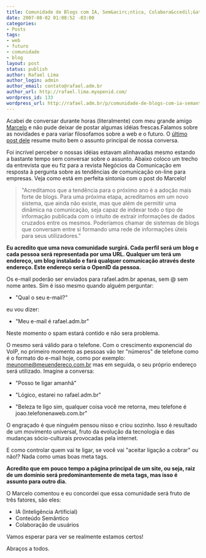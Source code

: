 ```yaml
---
title: Comunidade de Blogs com IA, Sem&acirc;ntica, Colabora&ccedil;&atilde;o e OpenID
date: 2007-08-02 01:08:52 -03:00
categories:
- Posts
tags:
- web
- futuro
- comunidade
- blog
layout: post
status: publish
author: Rafael Lima
author_login: admin
author_email: contato@rafael.adm.br
author_url: http://rafael.lima.myopenid.com/
wordpress_id: 133
wordpress_url: http://rafael.adm.br/p/comunidade-de-blogs-com-ia-semantica-colaboracao-e-openid/
---
```


Acabei de conversar durante horas (literalmente) com meu grande amigo <a href="http://pensoporquepenso.com">Marcelo</a> e n&atilde;o pude deixar de postar algumas id&eacute;ias frescas.Falamos sobre as novidades e para variar filosofamos sobre a web e o futuro. O <a href="http://pensoporquepenso.com/2007/07/26/indexacao-de-servicos-brutos/">&uacute;ltimo post dele</a> resume muito bem o assunto principal de nossa conversa.

Foi incr&iacute;vel perceber o nossas id&eacute;ias estavam alinhavadas mesmo estando a bastante tempo sem conversar sobre o assunto. Abaixo coloco um trecho da entrevista que eu fiz para a revista Neg&oacute;cios da Comunica&ccedil;&atilde;o em resposta &agrave; pergunta sobre as tend&ecirc;ncias de comunica&ccedil;&atilde;o on-line para empresas. Veja como est&aacute; em perfeita sintonia com o post do Marcelo!

<blockquote>"Acreditamos que a tend&ecirc;ncia para o pr&oacute;ximo ano &eacute; a ado&ccedil;&atilde;o mais forte de blogs. Para uma pr&oacute;xima etapa, acreditamos em um novo sistema, que ainda n&atilde;o existe, mas que al&eacute;m de permitir uma din&acirc;mica na comunica&ccedil;&atilde;o, seja capaz de indexar todo o tipo de informa&ccedil;&atilde;o publicada com o intuito de extrair informa&ccedil;&otilde;es de dados cruzados entre os mesmos. Poder&iacute;amos chamar de sistemas de blogs que conversam entre si formando uma rede de informa&ccedil;&otilde;es &uacute;teis para seus utilizadores."</blockquote>

<strong>Eu acredito que uma nova comunidade surgir&aacute;. Cada perfil ser&aacute; um blog e cada pessoa ser&aacute; representada por uma URL. Qualquer um ter&aacute; um endere&ccedil;o, um blog instalado e far&aacute; qualquer comunica&ccedil;&atilde;o atrav&eacute;s deste endere&ccedil;o. Este endere&ccedil;o seria o OpenID da pessoa.
</strong>

Os e-mail poder&atilde;o ser enviados para rafael.adm.br apenas, sem @ sem nome antes. Sim &eacute; isso mesmo quando algu&eacute;m perguntar:

- "Qual o seu e-mail?"

eu vou dizer:

- "Meu e-mail &eacute; rafael.adm.br"

Neste momento o spam estar&aacute; contido e n&atilde;o sera problema.

O mesmo ser&aacute; v&aacute;lido para o telefone. Com o crescimento exponencial do VoIP, no primeiro momento as pessoas v&atilde;o ter "n&uacute;meros" de telefone como &eacute; o formato do e-mail hoje, como por exemplo: meunome@meuendereco.com.br mas em seguida, o seu pr&oacute;prio endere&ccedil;o ser&aacute; utilizado. Imagine a conversa:

- "Posso te ligar amanh&atilde;"

- "L&oacute;gico, estarei no rafael.adm.br"

- "Beleza te ligo sim, qualquer coisa voc&ecirc; me retorna, meu telefone &eacute; joao.telefonenaweb.com.br"

O engra&ccedil;ado &eacute; que ningu&eacute;m pensou nisso e criou sozinho. Isso &eacute; resultado de um movimento universal, fruto da evolu&ccedil;&atilde;o da tecnologia e das mudan&ccedil;as s&oacute;cio-culturais provocadas pela internet.

E como controlar quem vai te ligar, se voc&ecirc; vai "aceitar liga&ccedil;&atilde;o a cobrar" ou n&atilde;o!? Nada como umas boas meta tags.

<strong>Acredito que em pouco tempo a p&aacute;gina principal de um site, ou seja, raiz de um dom&iacute;nio ser&aacute; predominantemente de meta tags, mas isso &eacute; assunto para outro dia.</strong>

O Marcelo comentou e eu concordei que essa comunidade ser&aacute; fruto de tr&ecirc;s fatores, s&atilde;o eles:
<ul>
	<li>IA (Intelig&ecirc;ncia Artificial)</li>
	<li>Conte&uacute;do Sem&acirc;ntico</li>
	<li>Colabora&ccedil;&atilde;o de usu&aacute;rios</li>
</ul>

Vamos esperar para ver se realmente estamos certos!

Abra&ccedil;os a todos.

